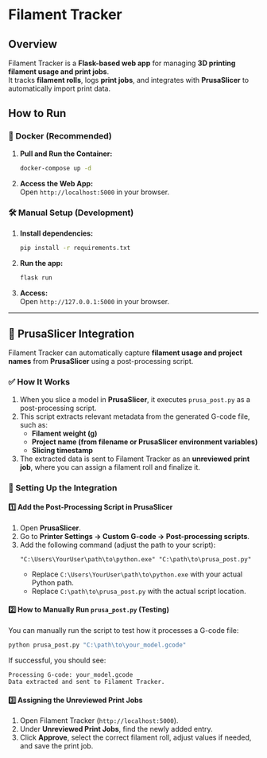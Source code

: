 # Filament Tracker

## Overview
Filament Tracker is a **Flask-based web app** for managing **3D printing filament usage and print jobs**.  
It tracks **filament rolls**, logs **print jobs**, and integrates with **PrusaSlicer** to automatically import print data.  

## How to Run

### 🚀 Docker (Recommended)
1. **Pull and Run the Container:**
   ```bash
   docker-compose up -d
   ```
2. **Access the Web App:**  
   Open `http://localhost:5000` in your browser.

### 🛠️ Manual Setup (Development)
1. **Install dependencies:**
   ```bash
   pip install -r requirements.txt
   ```
2. **Run the app:**
   ```bash
   flask run
   ```
3. **Access:**  
   Open `http://127.0.0.1:5000` in your browser.

---

## 🔹 PrusaSlicer Integration
Filament Tracker can automatically capture **filament usage and project names** from **PrusaSlicer** using a post-processing script.

### ✅ How It Works
1. When you slice a model in **PrusaSlicer**, it executes `prusa_post.py` as a post-processing script.
2. This script extracts relevant metadata from the generated G-code file, such as:
   - **Filament weight (g)**
   - **Project name (from filename or PrusaSlicer environment variables)**
   - **Slicing timestamp**
3. The extracted data is sent to Filament Tracker as an **unreviewed print job**, where you can assign a filament roll and finalize it.

### 🔧 Setting Up the Integration
#### **1️⃣ Add the Post-Processing Script in PrusaSlicer**
1. Open **PrusaSlicer**.
2. Go to **Printer Settings → Custom G-code → Post-processing scripts**.
3. Add the following command (adjust the path to your script):
   ```
   "C:\Users\YourUser\path\to\python.exe" "C:\path\to\prusa_post.py"
   ```
   - Replace `C:\Users\YourUser\path\to\python.exe` with your actual Python path.
   - Replace `C:\path\to\prusa_post.py` with the actual script location.

#### **2️⃣ How to Manually Run `prusa_post.py` (Testing)**
You can manually run the script to test how it processes a G-code file:
```bash
python prusa_post.py "C:\path\to\your_model.gcode"
```
If successful, you should see:
```plaintext
Processing G-code: your_model.gcode
Data extracted and sent to Filament Tracker.
```

#### **3️⃣ Assigning the Unreviewed Print Jobs**
1. Open Filament Tracker (`http://localhost:5000`).
2. Under **Unreviewed Print Jobs**, find the newly added entry.
3. Click **Approve**, select the correct filament roll, adjust values if needed, and save the print job.